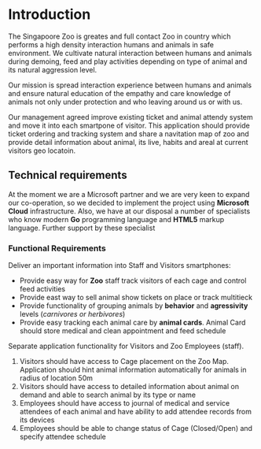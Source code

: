 # Introduction
The Singapoore Zoo is greates and full contact Zoo in country which performs a high density interaction humans and animals in safe environment. We cultivate natural interaction between humans and animals during demoing, feed and play activities depending on type of animal and its natural aggression level.

Our mission is spread interaction experience between humans and animals and ensure natural education of the empathy and care knowledge of animals not only under protection and who leaving around us or with us.

Our management agreed improve existing ticket and animal attendy system and move it into each smartpone of visitor. This application should provide ticket ordering and tracking system and share a navitation map of zoo and provide detail information about animal, its live, habits and areal at current visitors geo locatoin.  

## Technical requirements
At the moment we are a Microsoft partner and we are very keen to expand our co-operation, so we decided to implement the project using **Microsoft Cloud** infrastructure. Also, we have at our disposal a number of specialists who know modern **Go** programming language and **HTML5** markup language. Further support by these specialist

### Functional Requirements
Deliver an important information into Staff and Visitors smartphones:  
   - Provide easy way for **Zoo** staff track visitors of each cage and control feed activities  
   - Provide east way to sell animal show tickets on place or track multitieck
   - Provide functionality of grouping animals by **behavior** and **agressivity** levels   (*carnivores or herbivores*)
   - Provide easy tracking each animal care by **animal cards**. Animal Card should store medical and clean appointment and feed schedule

Separate application functionality for Visitors and Zoo Employees (staff).
 
   1. Visitors should have access to Cage placement on the Zoo Map. Application should hint animal information automatically for animals in radius of location 50m 
   2. Visitors should have access to detailed information about animal on demand and able to search animal by its type or name
   3. Employees should have access to journal of medical and service attendees of each animal and have ability to add attendee records from its devices
   4. Employees should be able to change status of Cage (Closed/Open) and specify attendee schedule